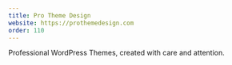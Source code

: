 ```yaml
---
title: Pro Theme Design
website: https://prothemedesign.com
order: 110
---
```

Professional WordPress Themes, created with care and attention.
